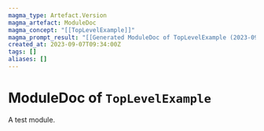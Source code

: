 ```yaml
---
magma_type: Artefact.Version
magma_artefact: ModuleDoc
magma_concept: "[[TopLevelExample]]"
magma_prompt_result: "[[Generated ModuleDoc of TopLevelExample (2023-09-07T21:17:00)]]"
created_at: 2023-09-07T09:34:00Z
tags: []
aliases: []
---
```

# ModuleDoc of `TopLevelExample`

A test module.
